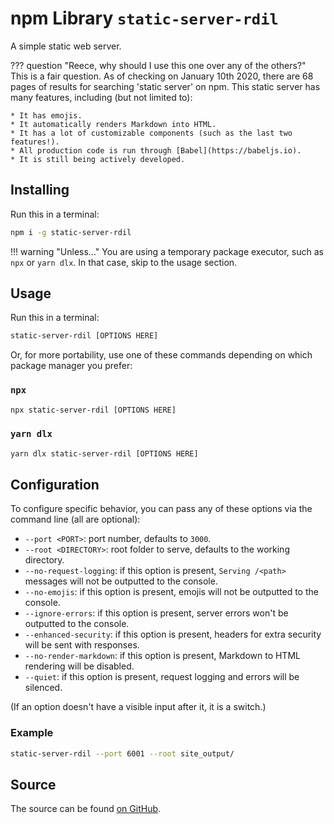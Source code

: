 # npm Library `static-server-rdil`

A simple static web server.

??? question "Reece, why should I use this one over any of the others?"
    This is a fair question. As of checking on January 10th 2020, there
    are 68 pages of results for searching 'static server' on npm. This
    static server has many features, including (but not limited to):

    * It has emojis.
    * It automatically renders Markdown into HTML.
    * It has a lot of customizable components (such as the last two features!).
    * All production code is run through [Babel](https://babeljs.io).
    * It is still being actively developed.

## Installing

Run this in a terminal:

```bash
npm i -g static-server-rdil
```

!!! warning "Unless..."
    You are using a temporary package executor, such as `npx` or `yarn dlx`.
    In that case, skip to the usage section.

## Usage

Run this in a terminal:

```bash
static-server-rdil [OPTIONS HERE]
```

Or, for more portability, use one of these commands depending on which package manager you prefer:

### `npx`

```bash
npx static-server-rdil [OPTIONS HERE]
```

### `yarn dlx`

```bash
yarn dlx static-server-rdil [OPTIONS HERE]
```

## Configuration

To configure specific behavior, you can pass any of these options via the command line (all are optional):

* `--port <PORT>`: port number, defaults to `3000`.
* `--root <DIRECTORY>`: root folder to serve, defaults to the working directory.
* `--no-request-logging`: if this option is present, `Serving /<path>` messages will not be outputted to the console.
* `--no-emojis`: if this option is present, emojis will not be outputted to the console.
* `--ignore-errors`: if this option is present, server errors won't be outputted to the console.
* `--enhanced-security`: if this option is present, headers for extra security will be sent with responses.
* `--no-render-markdown`: if this option is present, Markdown to HTML rendering will be disabled.
* `--quiet`: if this option is present, request logging and errors will be silenced.

(If an option doesn't have a visible input after it, it is a switch.)

### Example

```bash
static-server-rdil --port 6001 --root site_output/
```

## Source

The source can be found [on GitHub](https://github.com/rdilweb/static-server).
